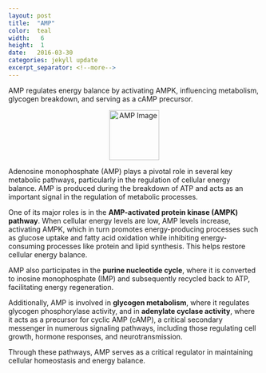 ```yaml
---
layout: post
title:  "AMP"
color:  teal
width:   6 
height:  1
date:   2016-03-30
categories: jekyll update
excerpt_separator: <!--more-->
---
```


AMP regulates energy balance by activating AMPK, influencing metabolism, glycogen breakdown, and serving as a cAMP precursor.
<!--more-->

<div style="text-align: center;">
  <img src="../../img/AMP.png" alt="AMP Image" width="100" />
</div>

Adenosine monophosphate (AMP) plays a pivotal role in several key metabolic pathways, particularly in the regulation of cellular energy balance. AMP is produced during the breakdown of ATP and acts as an important signal in the regulation of metabolic processes.

One of its major roles is in the **AMP-activated protein kinase (AMPK) pathway**. When cellular energy levels are low, AMP levels increase, activating AMPK, which in turn promotes energy-producing processes such as glucose uptake and fatty acid oxidation while inhibiting energy-consuming processes like protein and lipid synthesis. This helps restore cellular energy balance.

AMP also participates in the **purine nucleotide cycle**, where it is converted to inosine monophosphate (IMP) and subsequently recycled back to ATP, facilitating energy regeneration.

Additionally, AMP is involved in **glycogen metabolism**, where it regulates glycogen phosphorylase activity, and in **adenylate cyclase activity**, where it acts as a precursor for cyclic AMP (cAMP), a critical secondary messenger in numerous signaling pathways, including those regulating cell growth, hormone responses, and neurotransmission. 

Through these pathways, AMP serves as a critical regulator in maintaining cellular homeostasis and energy balance.
